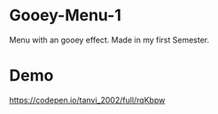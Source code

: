 # Gooey-Menu-1
Menu with an gooey effect. Made in my first Semester.

# Demo
https://codepen.io/tanvi_2002/full/rqKbpw
